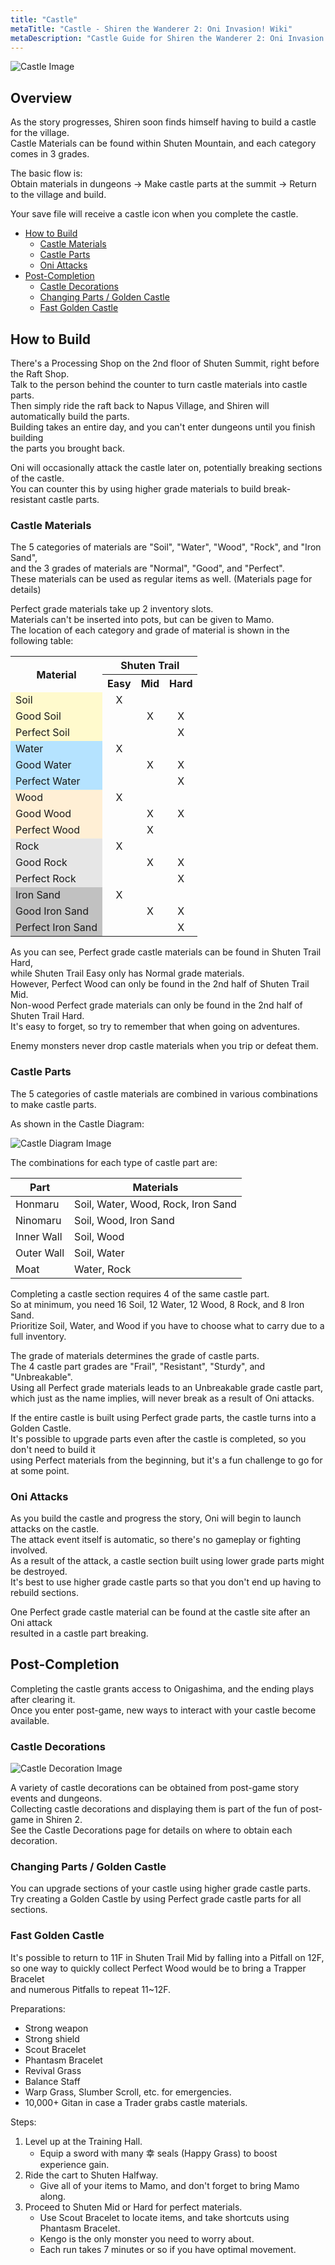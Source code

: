```yaml
---
title: "Castle"
metaTitle: "Castle - Shiren the Wanderer 2: Oni Invasion! Wiki"
metaDescription: "Castle Guide for Shiren the Wanderer 2: Oni Invasion!"
---
```


<div class="dungeonImage">
  <img src="../images/other/castle.png" alt="Castle Image"/>
</div>

## Overview

As the story progresses, Shiren soon finds himself having to build a castle for the village.<br/>
Castle Materials can be found within Shuten Mountain, and each category comes in 3 grades.

The basic flow is:<br/>
Obtain materials in dungeons → Make castle parts at the summit → Return to the village and build.

Your save file will receive a castle icon when you complete the castle.

<ul class="quickLinksUL">
  <li><a href="#howtobuild">How to Build</a>
    <ul>
      <li><a href="#castle-materials">Castle Materials</a></li>
      <li><a href="#castle-parts">Castle Parts</a></li>
      <li><a href="#oni-attacks">Oni Attacks</a></li>
    </ul>
  </li>
  <li><a href="#post-completion">Post-Completion</a>
    <ul>
      <li><a href="#castle-decorations">Castle Decorations</a></li>
      <li><a href="#changing-parts-/-golden-castle">Changing Parts / Golden Castle</a></li>
      <li><a href="#fast-golden-castle">Fast Golden Castle</a></li>
    </ul>
  </li>
</ul>

## How to Build

There's a Processing Shop on the 2nd floor of Shuten Summit, right before the Raft Shop.<br/>
Talk to the person behind the counter to turn castle materials into castle parts.<br/>
Then simply ride the raft back to Napus Village, and Shiren will automatically build the parts.<br/>
Building takes an entire day, and you can't enter dungeons until you finish building<br/>the parts you brought back.

Oni will occasionally attack the castle later on, potentially breaking sections of the castle.<br/>
You can counter this by using higher grade materials to build break-resistant castle parts.

### Castle Materials

The 5 categories of materials are "Soil", "Water", "Wood", "Rock", and "Iron Sand",<br/>
and the 3 grades of materials are "Normal", "Good", and "Perfect".<br/>
These materials can be used as regular items as well. (Materials page for details)

Perfect grade materials take up 2 inventory slots.<br/>
Materials can't be inserted into pots, but can be given to Mamo.<br/>
The location of each category and grade of material is shown in the following table:

<table>
  <tr>
    <th rowspan="2">Material</th>
    <th colspan="3">Shuten Trail</th>
  </tr>
  <tr>
    <th>Easy</th>
    <th>Mid</th>
    <th>Hard</th>
  </tr>
  <tr>
    <td style="background-color:lemonchiffon;">Soil</td>
    <td style="text-align:center;">X</td>
    <td></td>
    <td></td>
  </tr>
  <tr>
    <td style="background-color:lemonchiffon;">Good Soil</td>
    <td></td>
    <td style="text-align:center;">X</td>
    <td style="text-align:center;">X</td>
  </tr>
  <tr>
    <td style="background-color:lemonchiffon;">Perfect Soil</td>
    <td></td>
    <td></td>
    <td style="text-align:center;">X</td>
  </tr>
  <tr>
    <td style="background-color:rgb(181, 227, 255);">Water</td>
    <td style="text-align:center;">X</td>
    <td></td>
    <td></td>
  </tr>
  <tr>
    <td style="background-color:rgb(181, 227, 255);">Good Water</td>
    <td></td>
    <td style="text-align:center;">X</td>
    <td style="text-align:center;">X</td>
  </tr>
  <tr>
    <td style="background-color:rgb(181, 227, 255);">Perfect Water</td>
    <td></td>
    <td></td>
    <td style="text-align:center;">X</td>
  </tr>
  <tr>
    <td style="background-color:papayawhip;">Wood</td>
    <td style="text-align:center;">X</td>
    <td></td>
    <td></td>
  </tr>
  <tr>
    <td style="background-color:papayawhip;">Good Wood</td>
    <td></td>
    <td style="text-align:center;">X</td>
    <td style="text-align:center;">X</td>
  </tr>
  <tr>
    <td style="background-color:papayawhip;">Perfect Wood</td>
    <td></td>
    <td style="text-align:center;">X</td>
    <td></td>
  </tr>
  <tr>
    <td style="background-color:rgb(230, 230, 230);">Rock</td>
    <td style="text-align:center;">X</td>
    <td></td>
    <td></td>
  </tr>
  <tr>
    <td style="background-color:rgb(230, 230, 230);">Good Rock</td>
    <td></td>
    <td style="text-align:center;">X</td>
    <td style="text-align:center;">X</td>
  </tr>
  <tr>
    <td style="background-color:rgb(230, 230, 230);">Perfect Rock</td>
    <td></td>
    <td></td>
    <td style="text-align:center;">X</td>
  </tr>
  <tr>
    <td style="background-color:rgb(193, 193, 193);">Iron Sand</td>
    <td style="text-align:center;">X</td>
    <td></td>
    <td></td>
  </tr>
  <tr>
    <td style="background-color:rgb(193, 193, 193);">Good Iron Sand</td>
    <td></td>
    <td style="text-align:center;">X</td>
    <td style="text-align:center;">X</td>
  </tr>
  <tr>
    <td style="background-color:rgb(193, 193, 193);">Perfect Iron Sand</td>
    <td></td>
    <td></td>
    <td style="text-align:center;">X</td>
  </tr>
</table>

As you can see, Perfect grade castle materials can be found in Shuten Trail Hard,<br/>
while Shuten Trail Easy only has Normal grade materials.<br/>
However, <span class="cautionText">Perfect Wood can only be found in the 2nd half of Shuten Trail Mid.</span><br/>Non-wood Perfect grade materials can only be found in the 2nd half of Shuten Trail Hard.<br/>It's easy to forget, so try to remember that when going on adventures.

Enemy monsters never drop castle materials when you trip or defeat them.

### Castle Parts

The 5 categories of castle materials are combined in various combinations to make castle parts.<br/>

As shown in the Castle Diagram:

<div class="dungeonImage">
  <img src="../images/other/castle_diagram.png" alt="Castle Diagram Image"/>
</div>

The combinations for each type of castle part are:

|Part|Materials|
|-|-|
|Honmaru|Soil, Water, Wood, Rock, Iron Sand|
|Ninomaru|Soil, Wood, Iron Sand|
|Inner Wall|Soil, Wood|
|Outer Wall|Soil, Water|
|Moat|Water, Rock|

Completing a castle section requires 4 of the same castle part.<br/>
So at minimum, you need 16 Soil, 12 Water, 12 Wood, 8 Rock, and 8 Iron Sand.<br/>
Prioritize Soil, Water, and Wood if you have to choose what to carry due to a full inventory.

The grade of materials determines the grade of castle parts.<br/>
The 4 castle part grades are "Frail", "Resistant", "Sturdy", and "Unbreakable".<br/>
Using all Perfect grade materials leads to an Unbreakable grade castle part,<br/>
which just as the name implies, will never break as a result of Oni attacks.

If the entire castle is built using Perfect grade parts, the castle turns into a Golden Castle.<br/>
It's possible to upgrade parts even after the castle is completed, so you don't need to build it<br/>using Perfect materials from the beginning, but it's a fun challenge to go for at some point.

### Oni Attacks

As you build the castle and progress the story, Oni will begin to launch attacks on the castle.<br/>
The attack event itself is automatic, so there's no gameplay or fighting involved.<br/>
As a result of the attack, a castle section built using lower grade parts might be destroyed.<br/>
It's best to use higher grade castle parts so that you don't end up having to rebuild sections.

One Perfect grade castle material can be found at the castle site after an Oni attack<br/>resulted in a castle part breaking.

## Post-Completion

Completing the castle grants access to Onigashima, and the ending plays after clearing it.<br/>Once you enter post-game, new ways to interact with your castle become available.

### Castle Decorations

<div class="dungeonImage">
  <img src="../images/other/castle_decoration.png" alt="Castle Decoration Image"/>
</div>

A variety of castle decorations can be obtained from post-game story events and dungeons.<br/>
Collecting castle decorations and displaying them is part of the fun of post-game in Shiren 2.<br/>
See the Castle Decorations page for details on where to obtain each decoration.

### Changing Parts / Golden Castle

You can upgrade sections of your castle using higher grade castle parts.<br/>
Try creating a Golden Castle by using Perfect grade castle parts for all sections.

### Fast Golden Castle

It's possible to return to 11F in Shuten Trail Mid by falling into a Pitfall on 12F,<br/>so one way to quickly collect Perfect Wood would be to bring a Trapper Bracelet<br/>and numerous Pitfalls to repeat 11\~12F.

Preparations:

* Strong weapon
* Strong shield
* Scout Bracelet
* Phantasm Bracelet
* Revival Grass
* Balance Staff
* Warp Grass, Slumber Scroll, etc. for emergencies.
* 10,000+ Gitan in case a Trader grabs castle materials.

Steps:

1. Level up at the Training Hall.
    * Equip a sword with many 幸 seals (Happy Grass) to boost experience gain.
2. Ride the cart to Shuten Halfway.
    * Give all of your items to Mamo, and don't forget to bring Mamo along.
3. Proceed to Shuten Mid or Hard for perfect materials.
    * Use Scout Bracelet to locate items, and take shortcuts using Phantasm Bracelet.
    * Kengo is the only monster you need to worry about.
    * Each run takes 7 minutes or so if you have optimal movement.
